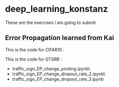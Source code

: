 # deep_learning_konstanz
These are the exercises I am going to submit.

Error Propagation learned from Kai
---


This is the code for CIFAR10 :

This is the code for GTSRB : 

  * traffic_sign_EP_change_pooling.ipynb\
  * traffic_sign_EP_change_dropout_rate_2.ipynb\
  * traffic_sign_EP_change_dropout_rate_3.ipynb


